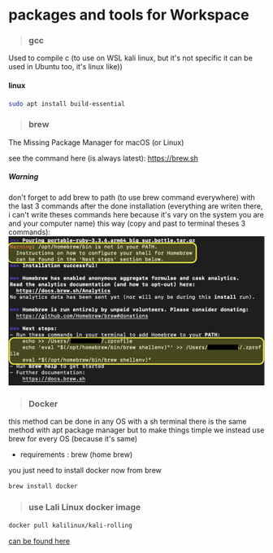 # packages and tools for Workspace 

> ### gcc 

Used to compile c (to use on WSL kali linux, but it's not specific 
it can be used in Ubuntu too, it's linux like))

#### linux
```sh
sudo apt install build-essential
```

> ### brew

The Missing Package Manager for macOS (or Linux)

see the command here (is always latest):
https://brew.sh

##### Warning
 
don't forget to add brew to path (to use brew command everywhere) with the last 3 commands after the done installation
(everything are writen there, i can't write theses commands here because it's vary on the system you are and your computer name)
this way (copy and past to terminal theses 3 commands):
![add to path example (img load failed)](./brew_add_to_path.png)


> ### Docker

this method can be done in any OS with a sh terminal
there is the same method with apt package manager but to make things
timple we instead use brew for every OS (because it's same)

- requirements : brew (home brew)

you just need to install docker now from brew
```sh
brew install docker
```

> ### use Lali Linux docker image

```sh
docker pull kalilinux/kali-rolling
```
[can be found here](https://hub.docker.com/r/kalilinux/kali-rolling)


<!-- end-->
